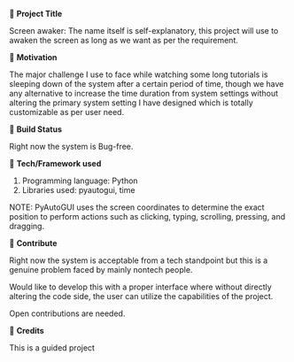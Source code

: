 🔰 **Project Title**

Screen awaker: The name itself is self-explanatory, this project will use to awaken the screen as long as we want as per the requirement.

🔰 **Motivation**

The major challenge I use to face while watching some long tutorials is sleeping down of the system after a certain period of time, though we have any alternative to increase the time duration from system settings without altering the primary system setting I have designed which is totally customizable as per user need.

🔰 **Build Status**

Right now the system is Bug-free.

🔰 **Tech/Framework used**

1) Programming language: Python
2) Libraries used: pyautogui, time

NOTE: PyAutoGUI uses the screen coordinates to determine the exact position to perform actions such as clicking, typing, scrolling, pressing, and dragging.

🔰 **Contribute**

Right now the system is acceptable from a tech standpoint but this is a genuine problem faced by mainly nontech people.

Would like to develop this with a proper interface where without directly altering the code side, the user can utilize the capabilities of the project.

Open contributions are needed.

🔰 **Credits**

This is a guided project
